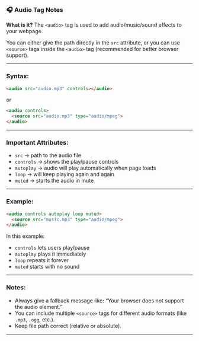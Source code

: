 ### 🎧 Audio Tag Notes

**What is it?**
The `<audio>` tag is used to add audio/music/sound effects to your webpage.

You can either give the path directly in the `src` attribute, or you can use `<source>` tags inside the `<audio>` tag (recommended for better browser support).

---

### Syntax:

```html
<audio src="audio.mp3" controls></audio>
```

or

```html
<audio controls>
  <source src="audio.mp3" type="audio/mpeg">
</audio>
```

---

### Important Attributes:

* `src` → path to the audio file
* `controls` → shows the play/pause controls
* `autoplay` → audio will play automatically when page loads
* `loop` → will keep playing again and again
* `muted` → starts the audio in mute


---

### Example:

```html
<audio controls autoplay loop muted>
  <source src="music.mp3" type="audio/mpeg">
</audio>
```

In this example:

* `controls` lets users play/pause
* `autoplay` plays it immediately
* `loop` repeats it forever
* `muted` starts with no sound

---

### Notes:

* Always give a fallback message like: “Your browser does not support the audio element.”
* You can include multiple `<source>` tags for different audio formats (like `.mp3`, `.ogg`, etc.).
* Keep file path correct (relative or absolute).

---

